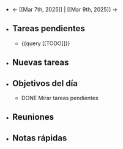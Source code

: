 - ← [[Mar 7th, 2025]] | [[Mar 9th, 2025]] →
- ## Tareas pendientes
	- {{query [[TODO]]}}
- ## Nuevas tareas
- ## Objetivos del día
	- DONE Mirar tareas pendientes
- ## Reuniones
- ## Notas rápidas